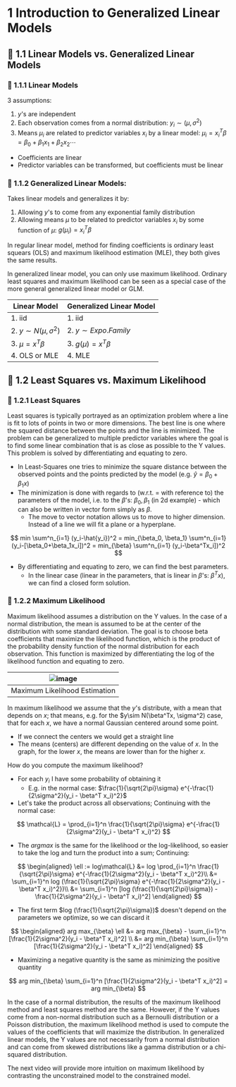 # 1 Introduction to Generalized Linear Models

## :herb: 1.1 Linear Models vs. Generalized Linear Models
### :apple: 1.1.1 Linear Models
3 assumptions:
  1. $y$'s are independent
  2. Each observation comes from a normal distribution: $y_i \sim (\mu, \sigma^2)$
  3. Means $\mu_i$ are related to predictor variables $x_i$ by a linear model: $\mu_i = x_i^T \beta = \beta_0+\beta_1x_1 + \beta_2x_2 \cdots$

- Coefficients are linear
- Predictor variables can be transformed, but coefficients must be linear

### :apple: 1.1.2 Generalized Linear Models:
Takes linear models and generalizes it by:
  1. Allowing $y$'s to come from any exponential family distribution
  2. Allowing means $\mu$ to be related to predictor variables $x_i$ by some function of $\mu$: $g(\mu_i) = x_i^T \beta$

In regular linear model, method for finding coefficients is ordinary least squears (OLS) and maximum likelihood estimation (MLE), they both gives the same results.

In generalized linear model, you can only use maximum likelihood. Ordinary least squares and maximum likelihood can be seen as a special case of the more general generalized linear model or GLM.

|Linear Model|Generalized Linear Model|
|--|--|
|1. iid|1. iid|
|2. $y\sim N(\mu, \sigma^2)$|2. $y\sim Expo. Family$|
|3. $\mu = x^T \beta$|3. $g(\mu) = x^T \beta$|
|4. OLS or MLE|4. MLE|

## :herb: 1.2 Least Squares vs. Maximum Likelihood

### :apple: 1.2.1 Least Squares
Least squares is typically portrayed as an optimization problem where a line is fit to lots of points in two or more dimensions. The best line is one where the squared distance between the points and the line is minimized. The problem can be generalized to multiple predictor variables where the goal is to find some linear combination that is as close as possible to the Y values. This problem is solved by differentiating and equating to zero.

- In Least-Squares one tries to minimize the square distance between the observed points and the points predicted by the model (e.g. $\hat{y} = \beta_0+\beta_1x$)
- The minimization is done with regards to (w.r.t. = with reference to) the parameters of the model, i.e. to the $\beta$'s: $\beta_0,\beta_1$ (in 2d example) - which can also be written in vector form simply as $\beta$.
  - The move to vector notation allows us to move to higher dimension. Instead of a line we will fit a plane or a hyperplane.

$$
min \sum^n_{i=1} (y_i-\hat{y_i})^2 = min_{\beta_0, \beta_1} \sum^n_{i=1} (y_i-[\beta_0+\beta_1x_i])^2 = min_{\beta} \sum^n_{i=1} (y_i-\beta^Tx_i])^2
$$

- By differentiating and equating to zero, we can find the best parameters.
  - In the linear case (linear in the parameters, that is linear in $\beta$'s: $\beta^Tx$), we can find a closed form solution.

### :apple: 1.2.2 Maximum Likelihood
Maximum likelihood assumes a distribution on the Y values. In the case of a normal distribution, the mean is assumed to be at the center of the distribution with some standard deviation. The goal is to choose beta coefficients that maximize the likelihood function, which is the product of the probability density function of the normal distribution for each observation. This function is maximized by differentiating the log of the likelihood function and equating to zero.

|![image](https://user-images.githubusercontent.com/19381768/230558868-e7ed823a-caf1-42d7-bb7f-57f8a43d4840.png)|
|:--:|
|Maximum Likelihood Estimation|

In maximum likelihood we assume that the $y$'s distribute, with a mean that depends on $x$;  that means, e.g. for the $y\sim N(\beta^Tx, \sigma^2) case, that for each $x$, we have a normal Gaussian centered around some point. 
- If we connect the centers we would get a straight line
- The means (centers) are different depending on the value of $x$. In the graph, for the lower $x$, the means are lower than for the higher $x$.

How do you compute the maximum likelihood?
- For each $y_i$ I have some probability of obtaining it
  - E.g. in the normal case: $\frac{1}{\sqrt{2\pi}\sigma} e^{-\frac{1}{2\sigma^2}(y_i - \beta^T x_i)^2}$
- Let's take the product across all observations; Continuing with the normal case:

$$
\mathcal{L} = \prod_{i=1}^n \frac{1}{\sqrt{2\pi}\sigma} e^{-\frac{1}{2\sigma^2}(y_i - \beta^T x_i)^2}
$$

- The $arg max$ is the same for the likelihood or the log-likelihood, so easier to take the log and turn the product into a sum; Continuing:

$$
\begin{aligned}
\ell := log\mathcal{L} &= log \prod_{i=1}^n \frac{1}{\sqrt{2\pi}\sigma} e^{-\frac{1}{2\sigma^2}(y_i - \beta^T x_i)^2}\\
&= \sum_{i=1}^n log (\frac{1}{\sqrt{2\pi}\sigma} e^{-\frac{1}{2\sigma^2}(y_i - \beta^T x_i)^2})\\
&= \sum_{i=1}^n [log (\frac{1}{\sqrt{2\pi}\sigma}) - \frac{1}{2\sigma^2}(y_i - \beta^T x_i)^2]
\end{aligned}
$$
  
  - The first term $log (\frac{1}{\sqrt{2\pi}\sigma})$ doesn't depend on the parameters we optimize, so we can discard it

$$
\begin{aligned}
arg max_{\beta} \ell &= arg max_{\beta} - \sum_{i=1}^n [\frac{1}{2\sigma^2}(y_i - \beta^T x_i)^2] \\
&= arg min_{\beta} \sum_{i=1}^n [\frac{1}{2\sigma^2}(y_i - \beta^T x_i)^2]
\end{aligned}
$$

  - Maximizing a negative quantity is the same as minimizing the positive quantity

$$
arg min_{\beta} \sum_{i=1}^n [\frac{1}{2\sigma^2}(y_i - \beta^T x_i)^2] = arg min_{\beta}
$$

In the case of a normal distribution, the results of the maximum likelihood method and least squares method are the same. However, if the Y values come from a non-normal distribution such as a Bernoulli distribution or a Poisson distribution, the maximum likelihood method is used to compute the values of the coefficients that will maximize the distribution. In generalized linear models, the Y values are not necessarily from a normal distribution and can come from skewed distributions like a gamma distribution or a chi-squared distribution. 

The next video will provide more intuition on maximum likelihood by contrasting the unconstrained model to the constrained model.
